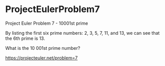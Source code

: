 # ProjectEulerProblem7
Project Euler Problem 7 - 10001st prime

By listing the first six prime numbers: 2, 3, 5, 7, 11, and 13, we can see that the 6th prime is 13.

What is the 10 001st prime number?

https://projecteuler.net/problem=7
